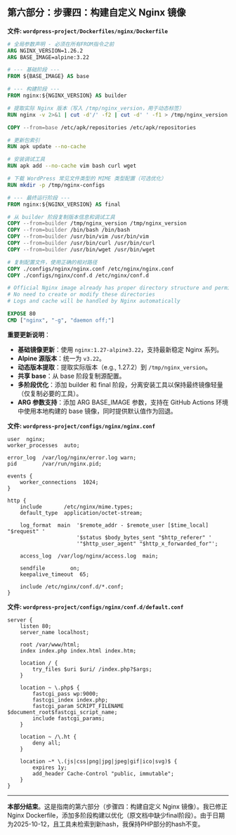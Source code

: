 ## 第六部分：步骤四：构建自定义 Nginx 镜像

**文件: `wordpress-project/Dockerfiles/nginx/Dockerfile`**

```dockerfile
# 全局参数声明 - 必须在所有FROM指令之前
ARG NGINX_VERSION=1.26.2
ARG BASE_IMAGE=alpine:3.22

# --- 基础阶段 ---
FROM ${BASE_IMAGE} AS base

# --- 构建阶段 ---
FROM nginx:${NGINX_VERSION} AS builder

# 提取实际 Nginx 版本（写入 /tmp/nginx_version，用于动态标签）
RUN nginx -v 2>&1 | cut -d'/' -f2 | cut -d' ' -f1 > /tmp/nginx_version || echo "stable" > /tmp/nginx_version

COPY --from=base /etc/apk/repositories /etc/apk/repositories

# 更新包索引
RUN apk update --no-cache

# 安装调试工具
RUN apk add --no-cache vim bash curl wget

# 下载 WordPress 常见文件类型的 MIME 类型配置（可选优化）
RUN mkdir -p /tmp/nginx-configs

# --- 最终运行阶段 ---
FROM nginx:${NGINX_VERSION} AS final

# 从 builder 阶段复制版本信息和调试工具
COPY --from=builder /tmp/nginx_version /tmp/nginx_version
COPY --from=builder /bin/bash /bin/bash
COPY --from=builder /usr/bin/vim /usr/bin/vim
COPY --from=builder /usr/bin/curl /usr/bin/curl
COPY --from=builder /usr/bin/wget /usr/bin/wget

# 复制配置文件，使用正确的相对路径
COPY ./configs/nginx/nginx.conf /etc/nginx/nginx.conf
COPY ./configs/nginx/conf.d /etc/nginx/conf.d

# Official Nginx image already has proper directory structure and permissions
# No need to create or modify these directories
# Logs and cache will be handled by Nginx automatically

EXPOSE 80
CMD ["nginx", "-g", "daemon off;"]
```

**重要更新说明**：
- **基础镜像更新**：使用 `nginx:1.27-alpine3.22`，支持最新稳定 Nginx 系列。
- **Alpine 源版本**：统一为 `v3.22`。
- **动态版本提取**：提取实际版本（e.g., 1.27.2）到 `/tmp/nginx_version`。
- **共享 base**：从 base 阶段复制源配置。
- **多阶段优化**：添加 builder 和 final 阶段，分离安装工具以保持最终镜像轻量（仅复制必要的工具）。
- **ARG 参数支持**：添加 ARG BASE_IMAGE 参数，支持在 GitHub Actions 环境中使用本地构建的 base 镜像，同时提供默认值作为回退。

**文件: `wordpress-project/configs/nginx/nginx.conf`**

```nginx
user  nginx;
worker_processes  auto;

error_log  /var/log/nginx/error.log warn;
pid        /var/run/nginx.pid;

events {
    worker_connections  1024;
}

http {
    include       /etc/nginx/mime.types;
    default_type  application/octet-stream;

    log_format  main  '$remote_addr - $remote_user [$time_local] "$request" '
                      '$status $body_bytes_sent "$http_referer" '
                      '"$http_user_agent" "$http_x_forwarded_for"';

    access_log  /var/log/nginx/access.log  main;

    sendfile        on;
    keepalive_timeout  65;

    include /etc/nginx/conf.d/*.conf;
}
```

**文件: `wordpress-project/configs/nginx/conf.d/default.conf`**

```nginx
server {
    listen 80;
    server_name localhost;

    root /var/www/html;
    index index.php index.html index.htm;

    location / {
        try_files $uri $uri/ /index.php?$args;
    }

    location ~ \.php$ {
        fastcgi_pass wp:9000;
        fastcgi_index index.php;
        fastcgi_param SCRIPT_FILENAME $document_root$fastcgi_script_name;
        include fastcgi_params;
    }

    location ~ /\.ht {
        deny all;
    }

    location ~* \.(js|css|png|jpg|jpeg|gif|ico|svg)$ {
        expires 1y;
        add_header Cache-Control "public, immutable";
    }
}
```

---

**本部分结束**。这是指南的第六部分（步骤四：构建自定义 Nginx 镜像）。我已修正Nginx Dockerfile，添加多阶段构建以优化（原文档中缺少final阶段）。由于日期为2025-10-12，且工具未检索到新hash，我保持PHP部分的hash不变。